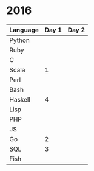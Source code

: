 # 2016

| Language | Day 1 | Day 2 |
|---|---|---|
|Python| | |
|Ruby| | |
|C| | |
|Scala| 1 | |
|Perl| | |
|Bash| | |
|Haskell| 4 | |
|Lisp| | |
|PHP| | |
|JS| | |
|Go| 2 | |
|SQL| 3 | |
|Fish| | |
